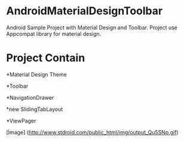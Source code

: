 AndroidMaterialDesignToolbar
============================

Android Sample Project with Material Design and Toolbar.
Project use Appcompat library for material design.

Project Contain
============================
*Material Design Theme

*Toolbar

*NavigationDrawer

*new SlidingTabLayout

*ViewPager


[İmage] (http://www.stdroid.com/public_html/img/output_Qu5SNp.gif)
